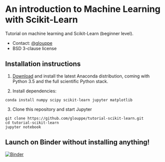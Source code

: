 # An introduction to Machine Learning with Scikit-Learn

Tutorial on machine learning and Scikit-Learn (beginner level).

- Contact: <a href="https://twitter.com/glouppe">@glouppe</a>
- BSD 3-clause license

## Installation instructions

1) [Download](https://www.continuum.io/downloads) and install the latest Anaconda distribution, coming with Python 3.5 and the full scientific Python stack. 

2) Install dependencies:
```
conda install numpy scipy scikit-learn jupyter matplotlib 
```

3) Clone this repository and start Jupyter
```
git clone https://github.com/glouppe/tutorial-scikit-learn.git
cd tutorial-scikit-learn
jupyter notebook
```

## Launch on Binder without installing anything!
[![Binder](http://mybinder.org/badge.svg)](http://mybinder.org/repo/glouppe/tutorial-scikit-learn)


